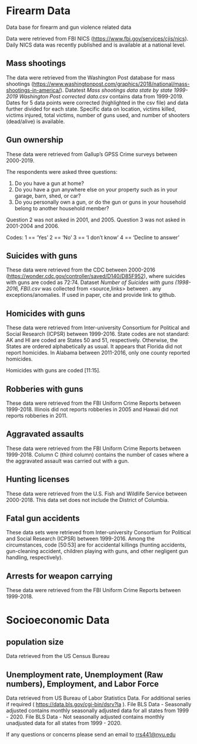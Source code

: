 # Firearm Data #
Data base for firearm and gun violence related data

Data were retrieved from FBI NICS (https://www.fbi.gov/services/cjis/nics). Daily NICS data was recently published and is available at a national level. 
## Mass shootings ##
The data were retrieved from the Washington Post database for mass shootings (https://www.washingtonpost.com/graphics/2018/national/mass-shootings-in-america/). Datatest *Mass shootings data state by state 1999-2019 Washington Post corrected data.csv* contains data from 1999-2019. Dates for 5 data points were corrected (highlighted in the csv file) and data further divided for each state. Specific data on location, victims killed, victims injured, total victims, number of guns used, and number of shooters (dead/alive) is available.

## Gun ownership ##
These data were retrieved from Gallup’s GPSS Crime surveys between 2000-2019.

The respondents were asked three questions:
1. Do you have a gun at home?
2. Do you have a gun anywhere else on your property such as in your garage, barn, shed, or car?
3. Do you personally own a gun, or do the gun or guns in your household belong to another household member?

Question 2 was not asked in 2001, and 2005.
Question 3  was not asked in 2001-2004 and 2006.

Codes:
1 == ‘Yes’
2 == ‘No’
3 == ‘I don’t know’
4 == ‘Decline to answer’


## Suicides with guns ##
These data were retrieved from the CDC between 2000-2016 (https://wonder.cdc.gov/controller/saved/D140/D85F952), where suicides with guns are coded as 72:74.
Dataset *Number of Suicides with guns (1998-2016, FBI).csv* was collected from <source,links> between <years>. any exceptions/anomalies.
If used in paper, cite and provide link to github.


## Homicides with guns ##
These data were retrieved from Inter-university Consortium for Political and Social Research (ICPSR) between 1999-2016.
State codes are not standard: AK and HI are coded are States 50 and 51, respectively. Otherwise, the States are ordered alphabetically as usual. 
It appears that Florida did not report homicides. In Alabama between 2011-2016, only one county reported homicides.

Homicides with guns are coded [11:15].


## Robberies with guns ##
These data were retrieved from the FBI Uniform Crime Reports between 1999-2018.
Illinois did not reports robberies in 2005 and Hawaii did not reports robberies in 2011.


## Aggravated assaults ##
These data were retrieved from the FBI Uniform Crime Reports between 1999-2018. Column C (third column) contains the number of cases where a the aggravated assault was carried out with a gun.


## Hunting licenses ##
These data were retrieved from the U.S. Fish and Wildlife Service between 2000-2018. This data set does not include the District of Columbia.


## Fatal gun accidents ##
These data sets were retrieved from Inter-university Consortium for Political and Social Research (ICPSR) between 1999-2016. Among the circumstances, code [50:53] are for accidental killings (hunting accidents, gun-cleaning accident, children playing with guns, and other negligent gun handling, respectively).

## Arrests for weapon carrying ##
These data were retrieved from the FBI Uniform Crime Reports between 1999-2018.



# Socioeconomic Data #

## population size ##
Data retrieved from the US Census Bureau

## Unemployment rate, Unemployment (Raw numbers), Employment, and Labor Force ## 
Data retrieved from US Bureau of Labor Statistics Data. For additional series if required ( https://data.bls.gov/cgi-bin/dsrv?la ).
File BLS Data - Seasonally adjusted contains monthly seasonally adjusted data for all states from 1999 - 2020. 
File BLS Data - Not seasonally adjusted contains monthly unadjusted data for all states from 1999 - 2020.

If any questions or concerns please send an email to rrs441@nyu.edu

